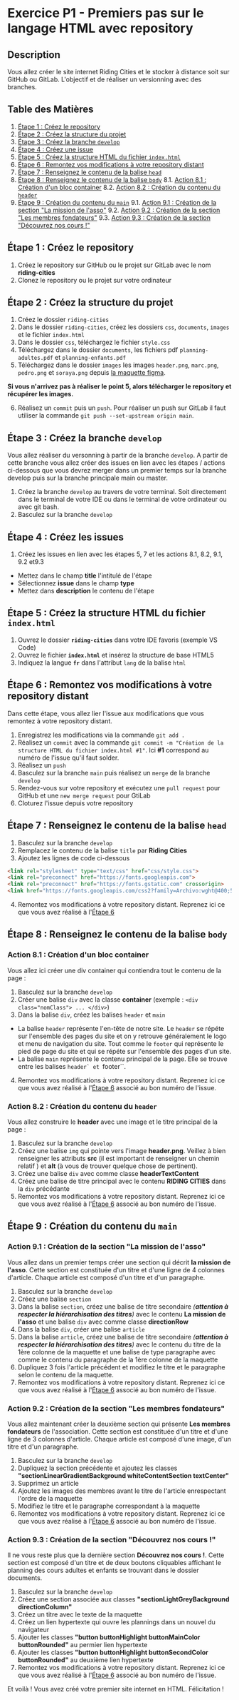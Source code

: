 # Exercice P1 - Premiers pas sur le langage HTML avec repository

## Description

Vous allez créer le site internet Riding Cities et le stocker à distance soit sur GitHub ou GitLab.
L'objectif et de réaliser un versionning avec des branches.

## Table des Matières

1. [Étape 1  : Créez le repository](#étape-1--créez-le-repository)
2. [Étape 2  : Créez la structure du projet](#étape-2--créez-la-structure-du-projet)
3. [Étape 3 : Créez la branche ``develop``](#étape-3--créez-la-branche-develop)
4. [Étape 4 : Créez une issue](#étape-4--créez-une-issue)
5. [Étape 5  : Créez la structure HTML du fichier ``index.html``](#étape-5--créez-la-structure-html-du-fichier-indexhtml)
6. [Étape 6 : Remontez vos modifications à votre repository distant](#étape-6--remontez-vos-modifications-à-votre-repository-distant)
7. [Étape 7  : Renseignez le contenu de la balise ``head``](#étape-7--renseignez-le-contenu-de-la-balise-head)
8. [Étape 8 : Renseignez le contenu de la balise ``body``](#étape-8--renseignez-le-contenu-de-la-balise-body)
8.1. [Action 8.1 : Création d'un bloc container](#action-81--création-dun-bloc-container)
8.2. [Action 8.2 : Création du contenu du ``header``](#action-82--création-du-contenu-du-header)
9. [Étape 9 : Création du contenu du ``main``](#étape-9--création-du-contenu-du-main)
9.1. [Action 9.1 : Création de la section "La mission de l'asso"](#action-91--création-de-la-section-la-mission-de-lasso)
9.2. [Action 9.2 : Création de la section "Les membres fondateurs"](#action-92--création-de-la-section-les-membres-fondateurs)
9.3. [Action 9.3 : Création de la section "Découvrez nos cours !"](#action-93--création-de-la-section-découvrez-nos-cours)

## Étape 1 : Créez le repository

1. Créez le repository sur GitHub ou le projet sur GitLab avec le nom **riding-cities**
2. Clonez le repository ou le projet sur votre ordinateur

## Étape 2 : Créez la structure du projet 

1. Créez le dossier ``riding-cities``
2. Dans le dossier ``riding-cities``, créez les dossiers ``css``, ``documents``, ``images`` et le fichier ``index.html``
3. Dans le dossier ``css``, téléchargez le fichier ``style.css``
4. Téléchargez dans le dossier ``documents``, les fichiers pdf ``planning-adultes.pdf`` et ``planning-enfants.pdf``
5. Téléchargez dans le dossier ``images`` les images ``header.png``, ``marc.png``, ``pedro.png`` et ``soraya.png`` depuis [ la maquette figma](https://www.figma.com/file/zGXDzCQkosimKh08RlzUU2/Maquettes-Ride-Cities---Desktop?type=design&node-id=0%3A1&mode=design&t=kOwbqYRo7N7Mh66N-1). 

**Si vous n'arrivez pas à réaliser le point 5, alors télécharger le repository et récupérer les images.**

6. Réalisez un ``commit`` puis un ``push``. Pour réaliser un push sur GitLab il faut utiliser la commande `git push --set-upstream origin main`.

## Étape 3 : Créez la branche ``develop``

Vous allez réaliser du versonning à partir de la branche ``develop``. A partir de cette branche vous allez créer des issues en lien avec les étapes / actions ci-dessous que vous devrez merger dans un premier temps sur la branche develop puis sur la branche principale main ou master.

1. Créez la branche ``develop`` au travers de votre terminal. Soit directement dans le terminal de votre IDE ou dans le terminal de votre ordinateur ou avec git bash.
2. Basculez sur la branche ``develop``

## Étape 4 : Créez les issues

1. Créez les issues en lien avec les étapes 5, 7 et les actions 8.1, 8.2, 9.1, 9.2 et9.3 
- Mettez dans le champ **title** l'intitulé de l'étape
- Sélectionnez **issue** dans le champ **type**
- Mettez dans **description** le contenu de l'étape

## Étape 5 : Créez la structure HTML du fichier **``index.html``**

1. Ouvrez le dossier **``riding-cities``** dans votre IDE favoris (exemple VS Code)
2. Ouvrez le fichier **``index.html``** et insérez la structure de base HTML5
3. Indiquez la langue **``fr``** dans l'attribut ``lang`` de la balise ``html``

## Étape 6 : Remontez vos modifications à votre repository distant

Dans cette étape, vous allez lier l'issue aux modifications que vous remontez à votre repository distant.
1. Enregistrez les modifications via la commande `git add .`
2. Réalisez un ``commit`` avec la commande `git commit -m "Création de la structure HTML du fichier index.html #1"`. Ici **#1** correspond au numéro de l'issue qu'il faut solder.
3. Réalisez un ``push``
4. Basculez sur la branche ``main`` puis réalisez un ``merge`` de la branche ``develop``
5. Rendez-vous sur votre repository et exécutez une ``pull request`` pour GitHub et une ``new merge request`` pour GtiLab
6. Cloturez l'issue depuis votre repository

## Étape 7 : Renseignez le contenu de la balise ``head``

1. Basculez sur la branche ``develop``
2. Remplacez le contenu de la balise ``title`` par **Riding Cities**
3. Ajoutez les lignes de code ci-dessous
```html
<link rel="stylesheet" type="text/css" href="css/style.css">
<link rel="preconnect" href="https://fonts.googleapis.com">
<link rel="preconnect" href="https://fonts.gstatic.com" crossorigin>
<link href="https://fonts.googleapis.com/css2?family=Archivo:wght@400;500;600;800;900&family=Inter:wght@900&display=swap" rel="stylesheet">
```
4. Remontez vos modifications à votre repository distant. Reprenez ici ce que vous avez réalisé à l'[Étape 6](#étape-6--remontez-vos-modifications-à-votre-repository-distant)

## Étape 8 : Renseignez le contenu de la balise ``body``

### Action 8.1 : Création d'un bloc container

Vous allez ici créer une div container qui contiendra tout le contenu de la page :
1. Basculez sur la branche ``develop``
2. Créer une balise ``div`` avec la classe **container** (exemple : `<div class="nomClass"> ... </div>`)
3. Dans la balise ``div``, créez les balises ``header`` et ``main``

- La balise ``header`` représente l'en-tête de notre site. Le ``header`` se répéte sur l'ensemble des pages du site et on y retrouve généralement le logo et menu de navigation du site. Tout comme le ``footer`` qui représente le pied de page du site et qui se répéte sur l'ensemble des pages d'un site.
- La balise ``main`` représente le contenu principal de la page. Elle se trouve entre les balises ``header` et ``footer``.

4. Remontez vos modifications à votre repository distant. Reprenez ici ce que vous avez réalisé à l'[Étape 6](#étape-6--remontez-vos-modifications-à-votre-repository-distant) associé au bon numéro de l'issue.

### Action 8.2 : Création du contenu du ``header``

Vous allez construire le **header** avec une image et le titre principal de la page :
1. Basculez sur la branche ``develop``
2. Créez une balise ``img`` qui pointe vers l'image **header.png**. Veillez à bien renseigner les attributs **src** (il est important de renseigner un chemin relatif ) et **alt** (à vous de trouver quelque chose de pertinent).
3. Créez une balise ``div`` avec comme classe **headerTextContent**
4. Créez une balise de titre principal avec le contenu **RIDING CITIES** dans la ``div`` précédante
5. Remontez vos modifications à votre repository distant. Reprenez ici ce que vous avez réalisé à l'[Étape 6](#étape-6--remontez-vos-modifications-à-votre-repository-distant) associé au bon numéro de l'issue.

## Étape 9 : Création du contenu du ``main``

### Action 9.1 : Création de la section "La mission de l'asso"

Vous allez dans un premier temps créer une section qui décrit **la mission de l'asso**. 
Cette section est constituée d'un titre et d'une ligne de 4 colonnes d'article. Chaque article est composé d'un titre et d'un paragraphe.

1. Basculez sur la branche ``develop``
2. Créez une balise ``section``
3. Dans la balise ``section``, créez une balise de titre secondaire _(**attention à respecter la hiérarchisation des titres**)_ avec le contenu **La mission de l'asso** et une balise ``div`` avec comme classe **directionRow**
4. Dans la balise ``div``, créer une balise ``article``
5. Dans la balise ``article``, créez une balise de titre secondaire _(**attention à respecter la hiérarchisation des titres**)_ avec le contenu du titre de la 1ère colonne de la maquette et une balise de type paragraphe avec comme le contenu du paragraphe de la 1ère colonne de la maquette
6. Dupliquez 3 fois l'article précédent et modifiez le titre et le paragraphe selon le contenu de la maquette.
7. Remontez vos modifications à votre repository distant. Reprenez ici ce que vous avez réalisé à l'[Étape 6](#étape-6--remontez-vos-modifications-à-votre-repository-distant) associé au bon numéro de l'issue.

### Action 9.2 : Création de la section "Les membres fondateurs"

Vous allez maintenant créer la deuxième section qui présente **Les membres fondateurs** de l'association. 
Cette section est constituée d'un titre et d'une ligne de 3 colonnes d'article. Chaque article est composé d'une image, d'un titre et d'un paragraphe.

1. Basculez sur la branche ``develop``
2. Dupliquez la section précédente et ajoutez les classes **"sectionLinearGradientBackground whiteContentSection textCenter"**
3. Supprimez un article
4. Ajoutez les images des membres avant le titre de l'article enrespectant l'ordre de la maquette
5. Modifiez le titre et le paragraphe correspondant à la maquette
6. Remontez vos modifications à votre repository distant. Reprenez ici ce que vous avez réalisé à l'[Étape 6](#étape-6--remontez-vos-modifications-à-votre-repository-distant) associé au bon numéro de l'issue.

### Action 9.3 : Création de la section "Découvrez nos cours !"
Il ne vous reste plus que la dernière section **Découvrez nos cours !**.
Cette section est composé d'un titre et de deux boutons cliquables affichant le planning des cours adultes et enfants se trouvant dans le dossier documents.

1. Basculez sur la branche ``develop``
2. Créez une section associée aux classes **"sectionLightGreyBackground directionColumn"**
3. Créez un titre avec le texte de la maquette
4. Créez un lien hypertexte qui ouvre les plannings dans un nouvel du navigateur
5. Ajouter les classes **"button buttonHighlight buttonMainColor buttonRounded"** au permier lien hypertexte
6. Ajouter les classes **"button buttonHighlight buttonSecondColor buttonRounded"** au deuxième lien hypertexte
7. Remontez vos modifications à votre repository distant. Reprenez ici ce que vous avez réalisé à l'[Étape 6](#étape-6--remontez-vos-modifications-à-votre-repository-distant) associé au bon numéro de l'issue.

Et voilà ! Vous avez créé votre premier site internet en HTML. Félicitation ! 
